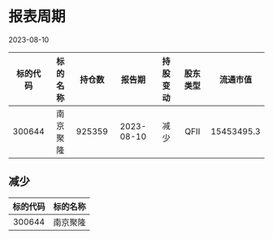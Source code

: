 # 报表周期 

2023-08-10

| 标的代码 | 标的名称 | 持仓数 | 报告期 | 持股变动 | 股东类型 | 流通市值 |
|:--:|:--:|:--:|:--:|:--:|:--:|:--:|
|300644|南京聚隆|925359|2023-08-10|减少|QFII|15453495.3|


## 减少 

| 标的代码 | 标的名称 |
|:--:|:--:|
|300644|南京聚隆|

